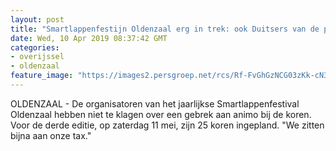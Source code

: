 ```yaml
---
layout: post
title: "Smartlappenfestijn Oldenzaal erg in trek: ook Duitsers van de partij"
date: Wed, 10 Apr 2019 08:37:42 GMT
categories: 
- overijssel 
- oldenzaal 
feature_image: "https://images2.persgroep.net/rcs/Rf-FvGhGzNCG03zKk-cN3r1olEg/diocontent/145178672/_fitwidth/400/?appId=21791a8992982cd8da851550a453bd7f&quality=0.7"
---
```


OLDENZAAL - De organisatoren van het jaarlijkse Smartlappenfestival Oldenzaal hebben niet te klagen over een gebrek aan animo bij de koren. Voor de derde editie, op zaterdag 11 mei, zijn 25 koren ingepland. "We zitten bijna aan onze tax."
